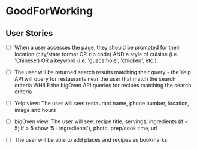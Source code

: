 # GoodForWorking

## User Stories

- [ ] When a user accesses the page, they should be prompted for their location (city/state format OR zip code) AND a style of cuisine (i.e. 'Chinese') OR a keyword (i.e. 'guacamole', 'chicken', etc.).

- [ ] The user will be returned search results matching their query - the Yelp API will query for restaurants near the user that match the search criteria WHILE the bigOven API queries for recipes matching the search criteria

- [ ] Yelp view: The user will see: restaurant name, phone number, location, image and hours 

- [ ] bigOven view: The user will see: recipe title, servings, ingredients (if < 5; if > 5 show '5+ ingredients'), photo, prep/cook time, url

- [ ] The user will be able to add places and recipes as bookmarks
